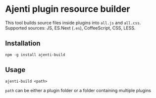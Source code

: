 # Ajenti plugin resource builder

This tool builds source files inside plugins into `all.js` and `all.css`. Supported sources: JS, ES.Next (`.es`), CoffeeScript, CSS, LESS.

## Installation

```
npm -g install ajenti-build
```

## Usage

```
ajenti-build <path>
```

`path` can be either a plugin folder or a folder containing multiple plugins

